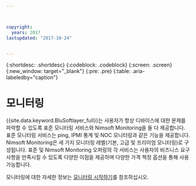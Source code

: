 ```yaml
---



copyright:
  years: 2017
lastupdated: "2017-10-24"


---
```


{:shortdesc: .shortdesc}
{:codeblock: .codeblock}
{:screen: .screen}
{:new_window: target="_blank"}
{:pre: .pre}
{:table: .aria-labeledby="caption"}

# 모니터링
{{site.data.keyword.BluSoftlayer_full}}는 사용자가 항상 디바이스에 대한 문제를 파악할 수 있도록 표준 모니터링 서비스와 Nimsoft Monitoring을 둘 다 제공합니다. 표준 모니터링 서비스는 ping, IPMI 통계 및 NOC 모니터링과 같은 기능을 제공합니다. Nimsoft Monitoring은 세 가지 모니터링 레벨(기본, 고급 및 프리미엄 모니터링)로 구성됩니다. 표준 및 Nimsoft Monitoring 오퍼링의 각 서비스는 사용자의 비즈니스 요구사항을 만족시킬 수 있도록 다양한 이점을 제공하며 다양한 가격 책정 옵션을 통해 사용 가능합니다.

모니터링에 대한 자세한 정보는 [모니터링 시작하기](/docs/infrastructure/SLmonitoring/monitoring_index.html)를 참조하십시오.

